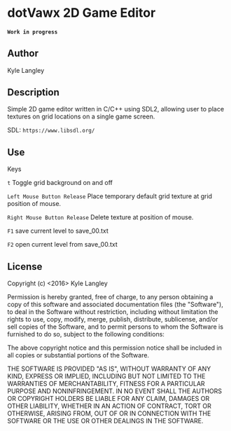 # dotVawx 2D Game Editor
#### `Work in progress`

## Author
Kyle Langley

## Description
Simple 2D game editor written in C/C++ using SDL2, allowing user to place textures on grid locations on a single game screen.

SDL: `https://www.libsdl.org/`

## Use
Keys

`t` Toggle grid background on and off

`Left Mouse Button Release` Place temporary default grid texture at grid position of mouse.

`Right Mouse Button Release` Delete texture at position of mouse.

`F1` save current level to save_00.txt
 
`F2` open current level from save_00.txt

## License
Copyright (c) <2016> Kyle Langley

Permission is hereby granted, free of charge, to any person obtaining a copy of this software and associated documentation files (the "Software"), to deal in the Software without restriction, including without limitation the rights to use, copy, modify, merge, publish, distribute, sublicense, and/or sell copies of the Software, and to permit persons to whom the Software is furnished to do so, subject to the following conditions:

The above copyright notice and this permission notice shall be included in all copies or substantial portions of the Software.

THE SOFTWARE IS PROVIDED "AS IS", WITHOUT WARRANTY OF ANY KIND, EXPRESS OR IMPLIED, INCLUDING BUT NOT LIMITED TO THE WARRANTIES OF MERCHANTABILITY, FITNESS FOR A PARTICULAR PURPOSE AND NONINFRINGEMENT. IN NO EVENT SHALL THE AUTHORS OR COPYRIGHT HOLDERS BE LIABLE FOR ANY CLAIM, DAMAGES OR OTHER LIABILITY, WHETHER IN AN ACTION OF CONTRACT, TORT OR OTHERWISE, ARISING FROM, OUT OF OR IN CONNECTION WITH THE SOFTWARE OR THE USE OR OTHER DEALINGS IN THE SOFTWARE.